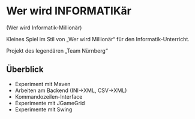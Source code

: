 # Wer wird INFORMATIKär

(Wer wird Informatik-Millionär)

Kleines Spiel im Stil von „Wer wird Millionär“ für den
Informatik-Unterricht.

Projekt des legendären „Team Nürnberg“

## Überblick

* Experiment mit Maven
* Arbeiten am Backend (INI->XML, CSV->XML)
* Kommandozeilen-Interface
* Experimente mit JGameGrid
* Experimente mit Swing
